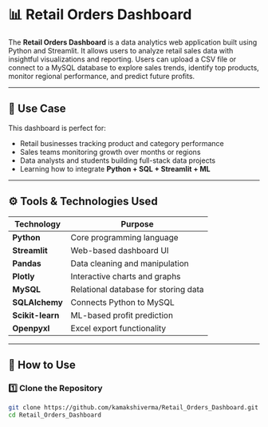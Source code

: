 # 📊 Retail Orders Dashboard

The **Retail Orders Dashboard** is a data analytics web application built using Python and Streamlit. It allows users to analyze retail sales data with insightful visualizations and reporting. Users can upload a CSV file or connect to a MySQL database to explore sales trends, identify top products, monitor regional performance, and predict future profits.

---

## 💼 Use Case

This dashboard is perfect for:

- Retail businesses tracking product and category performance
- Sales teams monitoring growth over months or regions
- Data analysts and students building full-stack data projects
- Learning how to integrate **Python + SQL + Streamlit + ML**

---

## ⚙️ Tools & Technologies Used

| Technology            | Purpose                                  |
|-----------------------|------------------------------------------|
| **Python**            | Core programming language                |
| **Streamlit**         | Web-based dashboard UI                   |
| **Pandas**            | Data cleaning and manipulation           |
| **Plotly**            | Interactive charts and graphs            |
| **MySQL**             | Relational database for storing data     |
| **SQLAlchemy**        | Connects Python to MySQL                 |
| **Scikit-learn**      | ML-based profit prediction               |
| **Openpyxl**          | Excel export functionality               |

---

## 🚀 How to Use

### 1️⃣ Clone the Repository

```bash
git clone https://github.com/kamakshiverma/Retail_Orders_Dashboard.git
cd Retail_Orders_Dashboard
